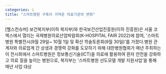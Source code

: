 ```yaml
---
categories: i
title: "스마트병원 구축이 가져온 의료기관의 변화"
---
```

[헬스컨슈머] 보건복지부(이하 복지부)와 한국보건산업진흥원(이하 진흥원)은 서울 코엑스에서 열리는 국제병원의료산업박람회(K-HOSPITAL FAIR 2022)에 참여, ‘스마트병원 특별전시(9월 29일~ 10월 1일 및 확산 학술토론회(9월 30일)’를 가졌다.병원 관계자와 의료업계 간 상생과 경쟁력 강화를 도모하기 위해 대한병원협회가 매년 주최하는 이 전시회에서 스마트병원은 정보통신기술(ICT)을 의료에 활용하여 환자 안전을 강화하고 의료 질을 높이는 병원으로, 복지부는 ‘스마트병원 선도모델 개발 지원사업’을 통해 매년 사업 대상